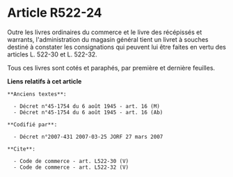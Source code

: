 # Article R522-24

Outre les livres ordinaires du commerce et le livre des récépissés et warrants, l'administration du magasin général tient un
livret à souches destiné à constater les consignations qui peuvent lui être faites en vertu des articles L. 522-30 et L.
522-32. 

Tous ces livres sont cotés et paraphés, par première et dernière feuilles.

**Liens relatifs à cet article**

	**Anciens textes**:

	  - Décret n°45-1754 du 6 août 1945 - art. 16 (M)
	  - Décret n°45-1754 du 6 août 1945 - art. 16 (Ab)

	**Codifié par**:

	  - Décret n°2007-431 2007-03-25 JORF 27 mars 2007

	**Cite**:

	  - Code de commerce - art. L522-30 (V)
	  - Code de commerce - art. L522-32 (V)
